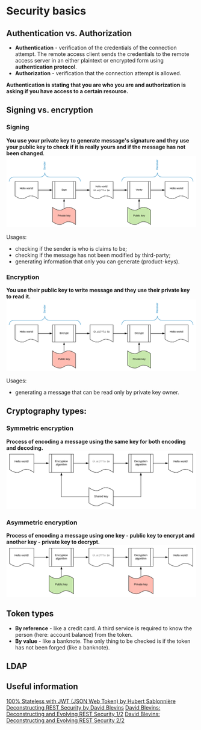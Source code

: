 # Security basics

## Authentication vs. Authorization

* **Authentication** - verification of the credentials of the connection attempt. The remote access client sends the credentials to the remote access server in an either plaintext or encrypted form using **authentication protocol**.
* **Authorization** - verification that the connection attempt is allowed.

**Authentication is stating that you are who you are and authorization is asking if you have access to a certain resource.**

## Signing vs. encryption

### Signing
**You use your private key to generate message's signature and they use your public key to check if it is really yours and if the message has not been changed**.
![signing](./image/signing.svg)

Usages:
* checking if the sender is who is claims to be;
* checking if the message has not been modified by third-party;
* generating information that only you can generate (product-keys).

### Encryption
**You use their public key to write message and they use their private key to read it.**
![encryption](./image/encryption.svg)

Usages:
* generating a message that can be read only by private key owner.

## Cryptography types:

### Symmetric encryption

**Process of encoding a message using the same key for both encoding and decoding.**
![symmetric encryption](./image/symmetric_encryption.svg)

### Asymmetric encryption

**Process of encoding a message using one key - public key to encrypt and another key - private key to decrypt.**
![asymmetric encryption](./image/asymmetric_encryption.svg)

## Token types

* **By reference** - like a credit card. A third service is required to know the person (here: account balance) from the token.
* **By value** - like a banknote. The only thing to be checked is if the token has not been forged (like a banknote).

## LDAP

## Useful information
[100% Stateless with JWT (JSON Web Token) by Hubert Sablonnière](https://www.youtube.com/watch?v=67mezK3NzpU)
[Deconstructing REST Security by David Blevins](https://www.youtube.com/watch?v=9CJ_BAeOmW0)
[David Blevins: Deconstructing and Evolving REST Security 1/2](https://www.youtube.com/watch?v=_wWxfZxCQfQ)
[David Blevins: Deconstructing and Evolving REST Security 2/2](https://www.youtube.com/watch?v=osQmFNm0YDU)
